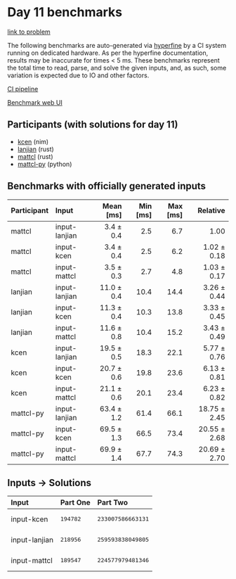 # Day 11 benchmarks

[link to problem](https://adventofcode.com/2024/day/11)

The following benchmarks are auto-generated via
[hyperfine](https://github.com/sharkdp/hyperfine) by a CI system running on
dedicated hardware. As per the hyperfine documentation, results may be
inaccurate for times < 5 ms. These benchmarks represent the total time to read,
parse, and solve the given inputs, and, as such, some variation is expected due
to IO and other factors.

[CI pipeline](http://ci.papercode.net:8080/teams/main/pipelines/aoc2024)

[Benchmark web UI](https://aoc.ancalagon.black)


## Participants (with solutions for day 11)

- [kcen](https://github.com/kcen/aoc2024) (nim)
- [lanjian](https://github.com/lanjian/aoc-2024) (rust)
- [mattcl](https://github.com/mattcl/aoc2024) (rust)
- [mattcl-py](https://github.com/mattcl/aoc2024-py) (python)


## Benchmarks with officially generated inputs

| Participant | Input | Mean [ms] | Min [ms] | Max [ms] | Relative |
|:---|:---|---:|---:|---:|---:|
| mattcl | input-lanjian | 3.4 ± 0.4 | 2.5 | 6.7 | 1.00 |
| mattcl | input-kcen | 3.4 ± 0.4 | 2.5 | 6.2 | 1.02 ± 0.18 |
| mattcl | input-mattcl | 3.5 ± 0.3 | 2.7 | 4.8 | 1.03 ± 0.17 |
| lanjian | input-lanjian | 11.0 ± 0.4 | 10.4 | 14.4 | 3.26 ± 0.44 |
| lanjian | input-kcen | 11.3 ± 0.4 | 10.3 | 13.8 | 3.33 ± 0.45 |
| lanjian | input-mattcl | 11.6 ± 0.8 | 10.4 | 15.2 | 3.43 ± 0.49 |
| kcen | input-lanjian | 19.5 ± 0.5 | 18.3 | 22.1 | 5.77 ± 0.76 |
| kcen | input-kcen | 20.7 ± 0.6 | 19.8 | 23.6 | 6.13 ± 0.81 |
| kcen | input-mattcl | 21.1 ± 0.6 | 20.1 | 23.4 | 6.23 ± 0.82 |
| mattcl-py | input-lanjian | 63.4 ± 1.2 | 61.4 | 66.1 | 18.75 ± 2.45 |
| mattcl-py | input-kcen | 69.5 ± 1.3 | 66.5 | 73.4 | 20.55 ± 2.68 |
| mattcl-py | input-mattcl | 69.9 ± 1.4 | 67.7 | 74.3 | 20.69 ± 2.70 |


## Inputs -> Solutions

| Input | Part One | Part Two |
|:---|:---|:---|
|input-kcen|<pre>194782</pre>|<pre>233007586663131</pre>|
|input-lanjian|<pre>218956</pre>|<pre>259593838049805</pre>|
|input-mattcl|<pre>189547</pre>|<pre>224577979481346</pre>|